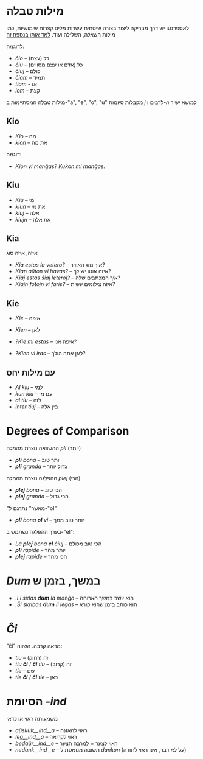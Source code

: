 # מילות טבלה

לאספרנטו יש דרך מבריקה ליצור בצורה שיטתית עשרות מלים קצרות שימושיות, כמו מילות השאלה, השלילה ועוד.
[למד אותן בנספח זה](https://learn.esperanto.com/he/tabelvortoj/)

לדוגמה:
- *ĉio*  –  כל (עצם)
- *ĉiu*  – כל (אדם או עצם מסויים)
- *ĉiuj*  – כולם
- *ĉiam* – תמיד
- *tiam* - אז
- *iom* – קצת

מילות טבלה המסתיימות ב-"a", "e", "o", "u" מקבלות סיומות *j* לרבים ו-*n* למושא ישיר

## Kio 

- *Kio* – מה 
- *kion* – את מה

דוגמה: 

- *Kion vi manĝas? Kukon mi manĝas.*

## Kiu
- *Kiu* – מי
- *kiun* – את מי
- *kiuj* – אלה
- *kiujn* – את אלה

## Kia

איזה, איזה סוג

- *Kia estas la vetero?* – איך מזג האוויר?
- *Kian aŭton vi havas?* – איזה אוטו יש לך?
- *Kiaj estas ŝiaj leteroj?* – איך המכתבים שלה?
- *Kiajn fotojn vi faris?* – איזה צילומים עשית?

## Kie

- *Kie* – איפה
- *Kien* – לאן

- *?Kie mi estas* – איפה אני?
- *?Kien vi iras* – לאן אתה הולך?

## עם מילות יחס

- *Al kiu* – למי
- *kun kiu* – עם מי
- *al tiu* – לזה
- *inter tiuj* – בין אלה

# Degrees of Comparison

ההשוואה נוצרת מהמלה *pli* (יותר)

- *__pli__ bona* – יותר טוב
- *__pli__ granda* – גדול יותר

ההפלגה נוצרת מהמלה *plej* (הכי)

- *__plej__ bona* – הכי טוב
- *__plej__ granda* – הכי גדול

"מאשר" נתרגם ל-"ol"

- *__pli__ bona __ol__ vi* – יותר טוב ממך

בערך ההפלגה נשתמש ב-"el":

- *La __plej__ bona __el__ ĉiuj* – הכי טוב מכולם
- *__pli__ rapide* – יותר מהר
- *__plej__ rapide* – הכי מהר

# *Dum* במשך, בזמן ש

- *.Li sidas __dum__ la manĝo* – הוא יושב במשך הארוחה
- *.Ŝi skribas __dum__ li legas* – הוא כותב בזמן שהוא קורא

# *Ĉi*

"ĉi" מראה קרבה. השווה:

- *tiu* – זה (רחוק) 
- *tiu __ĉi__* / *__ĉi__ tiu* – זה (קרוב)
- *tie* – שם 
- *tie __ĉi__* / *__ĉi__ tie* – כאן

# הסיומת *-ind*

משמעותה ראוי או כדאי

- *aŭskult__ind__a* – ראוי להאזנה
- *leg__ind__a* – ראוי לקריאה
- *bedaŭr__ind__e* – ראוי לצער = למרבה הצער
- *nedank__ind__e* – תשובה מנומסת ל *dankon* (על לא דבר, אינו ראוי לתודה)

 
